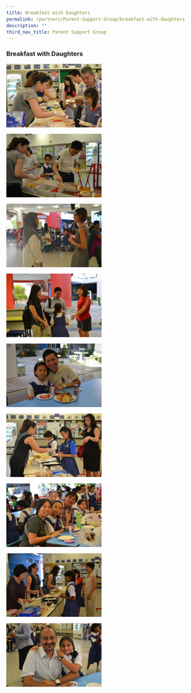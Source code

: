 ```yaml
---
title: Breakfast with Daughters
permalink: /partners/Parent-Support-Group/breakfast-with-daughters
description: ""
third_nav_title: Parent Support Group
---
```

### Breakfast with Daughters

<img src="/images/bwd1.png" 
     style="width:50%">
		 
<img src="/images/bwd2.png" 
     style="width:50%">
		 
<img src="/images/bwd3.png" 
     style="width:50%">
		 
<img src="/images/bwd4.png" 
     style="width:50%">

<img src="/images/bwd5.png" 
     style="width:50%">
		 
<img src="/images/bwd6.png" 
     style="width:50%">
		 
<img src="/images/bwd7.png" 
     style="width:50%">
		 
<img src="/images/bwd8.png" 
     style="width:50%">
		 
<img src="/images/bwd9.png" 
     style="width:50%">